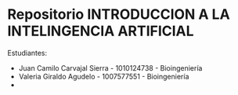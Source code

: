 # Repositorio INTRODUCCION A LA INTELINGENCIA ARTIFICIAL
Estudiantes:
- Juan Camilo Carvajal Sierra - 1010124738 - Bioingeniería
- Valeria Giraldo Agudelo - 1007577551 - Bioingeniería
- 
